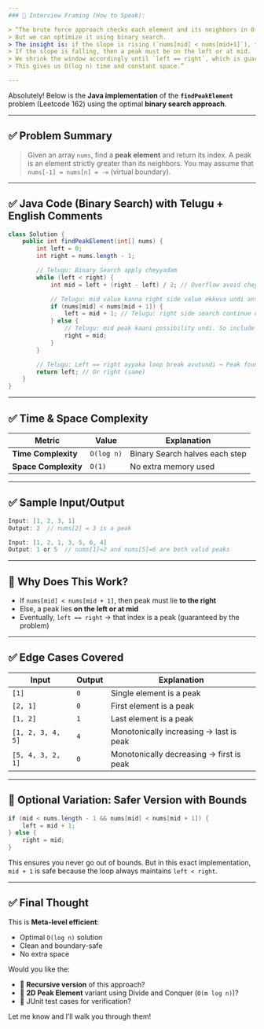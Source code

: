 ```yaml
---
### 🔁 Interview Framing (How to Speak):

> “The brute force approach checks each element and its neighbors in O(n) time.
> But we can optimize it using binary search.
> The insight is: if the slope is rising (`nums[mid] < nums[mid+1]`), then a peak must exist on the right.
> If the slope is falling, then a peak must be on the left or at mid.
> We shrink the window accordingly until `left == right`, which is guaranteed to be a peak.
> This gives us O(log n) time and constant space.”

---
```


Absolutely! Below is the **Java implementation** of the **`findPeakElement`** problem (Leetcode 162) using the optimal **binary search approach**.

---

## ✅ Problem Summary

> Given an array `nums`, find a **peak element** and return its index.
> A peak is an element strictly greater than its neighbors.
> You may assume that `nums[-1] = nums[n] = -∞` (virtual boundary).

---

## ✅ Java Code (Binary Search) with Telugu + English Comments

```java
class Solution {
    public int findPeakElement(int[] nums) {
        int left = 0;
        int right = nums.length - 1;

        // Telugu: Binary Search apply cheyyadam
        while (left < right) {
            int mid = left + (right - left) / 2; // Overflow avoid cheyyadam kosam

            // Telugu: mid value kanna right side value ekkuva undi ante → peak right lo untundi
            if (nums[mid] < nums[mid + 1]) {
                left = mid + 1; // Telugu: right side search continue cheyyadam
            } else {
                // Telugu: mid peak kaani possibility undi. So include left side
                right = mid;
            }
        }

        // Telugu: Left == right ayyaka loop break avutundi → Peak found
        return left; // Or right (same)
    }
}
```

---

## ✅ Time & Space Complexity

| Metric               | Value      | Explanation                    |
| -------------------- | ---------- | ------------------------------ |
| **Time Complexity**  | `O(log n)` | Binary Search halves each step |
| **Space Complexity** | `O(1)`     | No extra memory used           |

---

## ✅ Sample Input/Output

```java
Input: [1, 2, 3, 1]
Output: 2  // nums[2] = 3 is a peak

Input: [1, 2, 1, 3, 5, 6, 4]
Output: 1 or 5  // nums[1]=2 and nums[5]=6 are both valid peaks
```

---

## 🧠 Why Does This Work?

* If `nums[mid] < nums[mid + 1]`, then peak must lie **to the right**
* Else, a peak lies **on the left or at mid**
* Eventually, `left == right` → that index is a peak (guaranteed by the problem)

---

## ✅ Edge Cases Covered

| Input             | Output | Explanation                              |
| ----------------- | ------ | ---------------------------------------- |
| `[1]`             | `0`    | Single element is a peak                 |
| `[2, 1]`          | `0`    | First element is a peak                  |
| `[1, 2]`          | `1`    | Last element is a peak                   |
| `[1, 2, 3, 4, 5]` | `4`    | Monotonically increasing → last is peak  |
| `[5, 4, 3, 2, 1]` | `0`    | Monotonically decreasing → first is peak |

---

## 📌 Optional Variation: Safer Version with Bounds

```java
if (mid < nums.length - 1 && nums[mid] < nums[mid + 1]) {
    left = mid + 1;
} else {
    right = mid;
}
```

This ensures you never go out of bounds. But in this exact implementation, `mid + 1` is safe because the loop always maintains `left < right`.

---

## ✅ Final Thought

This is **Meta-level efficient**:

* Optimal `O(log n)` solution
* Clean and boundary-safe
* No extra space

Would you like the:

* 🔁 **Recursive version** of this approach?
* 🔄 **2D Peak Element** variant using Divide and Conquer (`O(m log n)`)?
* 🧪 JUnit test cases for verification?

Let me know and I’ll walk you through them!
